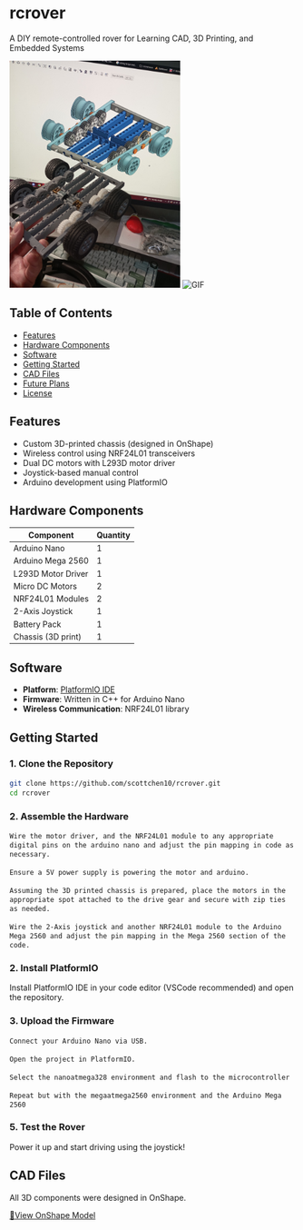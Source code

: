 # rcrover 
A DIY remote-controlled rover for Learning CAD, 3D Printing, and Embedded Systems


<p float="left">
  <img src="https://github.com/scottchen10/rcrover/blob/main/misc/chassis.jpg?raw=true" alt="Image" height="400" />
  <img src="https://github.com/scottchen10/rcrover/blob/main/misc/demo.gif?raw=true" alt="GIF" height="400" />
</p>


## Table of Contents

- [Features](#features)
- [Hardware Components](#hardware-components)
- [Software](#software)
- [Getting Started](#getting-started)
- [CAD Files](#cad-files)
- [Future Plans](#future-plans)
- [License](#license)

## Features

- Custom 3D-printed chassis (designed in OnShape)
- Wireless control using NRF24L01 transceivers
- Dual DC motors with L293D motor driver
- Joystick-based manual control
- Arduino development using PlatformIO

## Hardware Components

| Component          | Quantity |
|--------------------|----------|
| Arduino Nano       | 1        |
| Arduino Mega 2560  | 1        |
| L293D Motor Driver | 1        |
| Micro DC Motors    | 2        |
| NRF24L01 Modules   | 2        |
| 2-Axis Joystick    | 1        |
| Battery Pack       | 1        |
| Chassis (3D print) | 1        |

## Software

- **Platform**: [PlatformIO IDE](https://platformio.org/)
- **Firmware**: Written in C++ for Arduino Nano
- **Wireless Communication**: NRF24L01 library

## Getting Started

### 1. Clone the Repository

```bash
git clone https://github.com/scottchen10/rcrover.git
cd rcrover
```

### 2. Assemble the Hardware
    Wire the motor driver, and the NRF24L01 module to any appropriate digital pins on the arduino nano and adjust the pin mapping in code as necessary. 

    Ensure a 5V power supply is powering the motor and arduino.

    Assuming the 3D printed chassis is prepared, place the motors in the appropriate spot attached to the drive gear and secure with zip ties as needed.

    Wire the 2-Axis joystick and another NRF24L01 module to the Arduino Mega 2560 and adjust the pin mapping in the Mega 2560 section of the code.

### 2. Install PlatformIO

Install PlatformIO IDE in your code editor (VSCode recommended) and open the repository.


### 3. Upload the Firmware

    Connect your Arduino Nano via USB.

    Open the project in PlatformIO.

    Select the nanoatmega328 environment and flash to the microcontroller

    Repeat but with the megaatmega2560 environment and the Arduino Mega 2560

### 5. Test the Rover

Power it up and start driving using the joystick!
## CAD Files

All 3D components were designed in OnShape.

[🔗View OnShape Model](https://cad.onshape.com/documents/12d0c673e413079d624da790/w/821ae4069d81f2e3a4ff1f6f/e/b785c43bee72ff9bdb8584b0)
